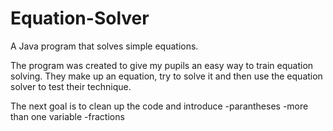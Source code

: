 # Equation-Solver
A Java program that solves simple equations.

The program was created to give my pupils an easy way to train equation solving. 
They make up an equation, try to solve it and then use the equation solver to test their technique.

The next goal is to clean up the code and introduce 
-parantheses
-more than one variable
-fractions
